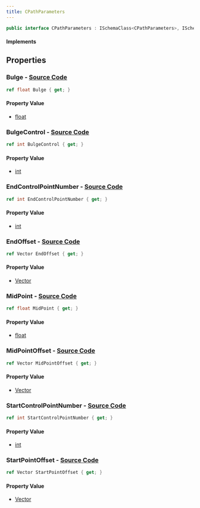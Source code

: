 ```yaml
---
title: CPathParameters
---
```


```csharp
public interface CPathParameters : ISchemaClass<CPathParameters>, ISchemaField, ISchemaClass, INativeHandle
```

#### Implements

## Properties

### **Bulge** - [Source Code](https://github.com/swiftly-solution/swiftlys2/blob/main/managed/src/SwiftlyS2.Generated/Schemas/Interfaces/CPathParameters.cs#L22)

```csharp
ref float Bulge { get; }
```

#### Property Value

- [float](https://learn.microsoft.com/dotnet/api/system.single)

### **BulgeControl** - [Source Code](https://github.com/swiftly-solution/swiftlys2/blob/main/managed/src/SwiftlyS2.Generated/Schemas/Interfaces/CPathParameters.cs#L20)

```csharp
ref int BulgeControl { get; }
```

#### Property Value

- [int](https://learn.microsoft.com/dotnet/api/system.int32)

### **EndControlPointNumber** - [Source Code](https://github.com/swiftly-solution/swiftlys2/blob/main/managed/src/SwiftlyS2.Generated/Schemas/Interfaces/CPathParameters.cs#L18)

```csharp
ref int EndControlPointNumber { get; }
```

#### Property Value

- [int](https://learn.microsoft.com/dotnet/api/system.int32)

### **EndOffset** - [Source Code](https://github.com/swiftly-solution/swiftlys2/blob/main/managed/src/SwiftlyS2.Generated/Schemas/Interfaces/CPathParameters.cs#L30)

```csharp
ref Vector EndOffset { get; }
```

#### Property Value

- [Vector](/docs/api/shared/natives/vector)

### **MidPoint** - [Source Code](https://github.com/swiftly-solution/swiftlys2/blob/main/managed/src/SwiftlyS2.Generated/Schemas/Interfaces/CPathParameters.cs#L24)

```csharp
ref float MidPoint { get; }
```

#### Property Value

- [float](https://learn.microsoft.com/dotnet/api/system.single)

### **MidPointOffset** - [Source Code](https://github.com/swiftly-solution/swiftlys2/blob/main/managed/src/SwiftlyS2.Generated/Schemas/Interfaces/CPathParameters.cs#L28)

```csharp
ref Vector MidPointOffset { get; }
```

#### Property Value

- [Vector](/docs/api/shared/natives/vector)

### **StartControlPointNumber** - [Source Code](https://github.com/swiftly-solution/swiftlys2/blob/main/managed/src/SwiftlyS2.Generated/Schemas/Interfaces/CPathParameters.cs#L16)

```csharp
ref int StartControlPointNumber { get; }
```

#### Property Value

- [int](https://learn.microsoft.com/dotnet/api/system.int32)

### **StartPointOffset** - [Source Code](https://github.com/swiftly-solution/swiftlys2/blob/main/managed/src/SwiftlyS2.Generated/Schemas/Interfaces/CPathParameters.cs#L26)

```csharp
ref Vector StartPointOffset { get; }
```

#### Property Value

- [Vector](/docs/api/shared/natives/vector)

